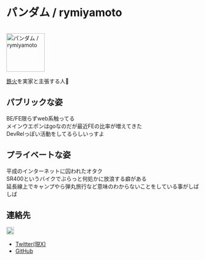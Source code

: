 # パンダム / rymiyamoto
<br>
<img src="./images/common/icon.jpeg" alt="パンダム / rymiyamoto" width="100px"/>

[鉄火](https://tabelog.com/tokyo/A1314/A131402/13123414/)を実家と主張する人🍶

## パブリックな姿
BE/FE限らずweb系触ってる<br>
メインウエポンはgoなのだが最近FEの比率が増えてきた<br>
DevRelっぽい活動をしてるらしいっすよ

## プライベートな姿
平成のインターネットに囚われたオタク<br>
SR400というバイクでぶらっと何処かに放浪する癖がある<br>
延長線上でキャンプやら弾丸旅行など意味のわからないことをしている事がしばしば

## 連絡先
<img src="./images/icons/x.svg" alt="x" width="20px"/>

- [Twitter(現X)](https://x.com/rymiyamoto129)
- [GitHub](https://github.com/rymiyamoto)

